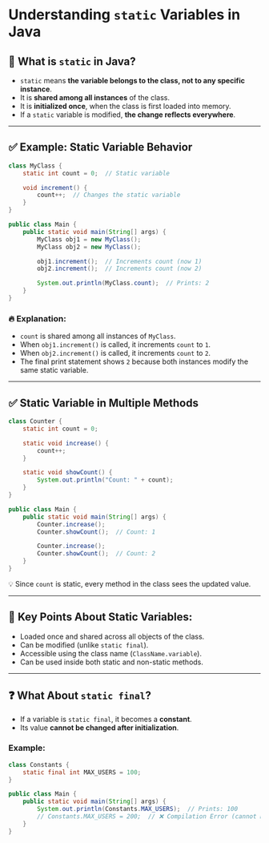 # Understanding `static` Variables in Java  

## 🔹 What is `static` in Java?  
- `static` means **the variable belongs to the class, not to any specific instance**.  
- It is **shared among all instances** of the class.  
- It is **initialized once**, when the class is first loaded into memory.  
- If a `static` variable is modified, **the change reflects everywhere**.  

---

## ✅ Example: Static Variable Behavior  

```java
class MyClass {
    static int count = 0;  // Static variable

    void increment() {
        count++;  // Changes the static variable
    }
}

public class Main {
    public static void main(String[] args) {
        MyClass obj1 = new MyClass();
        MyClass obj2 = new MyClass();

        obj1.increment();  // Increments count (now 1)
        obj2.increment();  // Increments count (now 2)

        System.out.println(MyClass.count);  // Prints: 2
    }
}
```

### 🔥 Explanation:
- `count` is shared among all instances of `MyClass`.
- When `obj1.increment()` is called, it increments `count` to `1`.
- When `obj2.increment()` is called, it increments `count` to `2`.
- The final print statement shows `2` because both instances modify the same static variable.

---

## ✅ Static Variable in Multiple Methods  

```java
class Counter {
    static int count = 0;

    static void increase() {
        count++;
    }

    static void showCount() {
        System.out.println("Count: " + count);
    }
}

public class Main {
    public static void main(String[] args) {
        Counter.increase();
        Counter.showCount();  // Count: 1

        Counter.increase();
        Counter.showCount();  // Count: 2
    }
}
```

💡 Since `count` is static, every method in the class sees the updated value.

---

## 🔹 Key Points About Static Variables:
- Loaded once and shared across all objects of the class.
- Can be modified (unlike `static final`).
- Accessible using the class name (`ClassName.variable`).
- Can be used inside both static and non-static methods.

---

## ❓ What About `static final`?  
- If a variable is `static final`, it becomes a **constant**.  
- Its value **cannot be changed after initialization**.  

### Example:

```java
class Constants {
    static final int MAX_USERS = 100;
}

public class Main {
    public static void main(String[] args) {
        System.out.println(Constants.MAX_USERS);  // Prints: 100
        // Constants.MAX_USERS = 200;  // ❌ Compilation Error (cannot modify final variable)
    }
}
```


